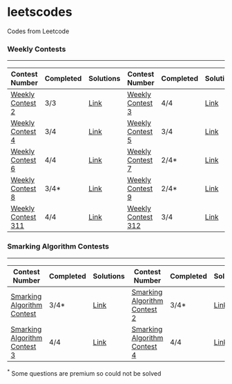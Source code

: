 # leetscodes

Codes from Leetcode

### Weekly Contests

<hr>

| Contest Number                                                                         | Completed | Solutions                                 | Contest Number                                                                         | Completed | Solutions                                 |
| -------------------------------------------------------------------------------------- | --------- | ----------------------------------------- | -------------------------------------------------------------------------------------- | --------- | ----------------------------------------- |
| <a href="https://leetcode.com/contest/leetcode-weekly-contest-2/">Weekly Contest 2</a> | 3/3       | <a href="./Weekly Contests/2/">Link</a>   | <a href="https://leetcode.com/contest/leetcode-weekly-contest-3/">Weekly Contest 3</a> | 4/4       | <a href="./Weekly Contests/3/">Link</a>   |
| <a href="https://leetcode.com/contest/leetcode-weekly-contest-4/">Weekly Contest 4</a> | 3/4       | <a href="./Weekly Contests/4/">Link</a>   | <a href="https://leetcode.com/contest/leetcode-weekly-contest-5/">Weekly Contest 5</a> | 3/4       | <a href="./Weekly Contests/5/">Link</a>   |
| <a href="https://leetcode.com/contest/leetcode-weekly-contest-6/">Weekly Contest 6</a> | 4/4       | <a href="./Weekly Contests/6/">Link</a>   | <a href="https://leetcode.com/contest/leetcode-weekly-contest-7/">Weekly Contest 7</a> | 2/4\*     | <a href="./Weekly Contests/7/">Link</a>   |
| <a href="https://leetcode.com/contest/leetcode-weekly-contest-8/">Weekly Contest 8</a> | 3/4\*     | <a href="./Weekly Contests/8/">Link</a>   | <a href="https://leetcode.com/contest/leetcode-weekly-contest-9/">Weekly Contest 9</a> | 2/4\*     | <a href="./Weekly Contests/9/">Link</a>   |
| <a href="https://leetcode.com/contest/weekly-contest-311/">Weekly Contest 311</a>      | 4/4       | <a href="./Weekly Contests/311/">Link</a> | <a href="https://leetcode.com/contest/weekly-contest-312/">Weekly Contest 312</a>      | 3/4       | <a href="./Weekly Contests/312/">Link</a> |

### Smarking Algorithm Contests

<hr>

| Contest Number                                                                                        | Completed | Solutions                                           | Contest Number                                                                                        | Completed | Solutions                                           |
| ----------------------------------------------------------------------------------------------------- | --------- | --------------------------------------------------- | ----------------------------------------------------------------------------------------------------- | --------- | --------------------------------------------------- |
| <a href="https://leetcode.com/contest/smarking-algorithm-contest/">Smarking Algorithm Contest</a>     | 3/4\*     | <a href="./Smarking Algorithm Contests/1/">Link</a> | <a href="https://leetcode.com/contest/smarking-algorithm-contest-2/">Smarking Algorithm Contest 2</a> | 3/4\*     | <a href="./Smarking Algorithm Contests/2/">Link</a> |
| <a href="https://leetcode.com/contest/smarking-algorithm-contest-3/">Smarking Algorithm Contest 3</a> | 4/4       | <a href="./Smarking Algorithm Contests/3/">Link</a> | <a href="https://leetcode.com/contest/smarking-algorithm-contest-4/">Smarking Algorithm Contest 4</a> | 4/4       | <a href="./Smarking Algorithm Contests/4/">Link</a> |

<sup>\*</sup> Some questions are premium so could not be solved
